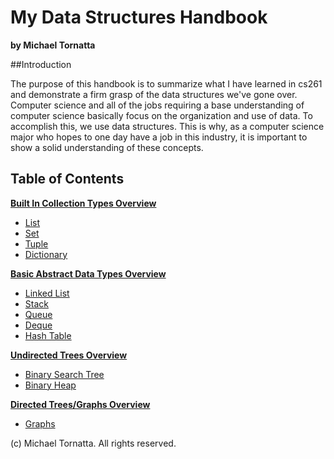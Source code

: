 # My Data Structures Handbook

**by Michael Tornatta**

##Introduction

The purpose of this handbook is to summarize what I have learned in cs261 and demonstrate a firm grasp of the data structures we've gone over. Computer science and all of the jobs requiring a base understanding of computer science basically focus on the organization and use of data. To accomplish this, we use data structures. This is why, as a computer science major who hopes to one day have a job in this industry, it is important to show a solid understanding of these concepts.

## Table of Contents

[**Built In Collection Types Overview**](collections_overview.md)
* [List](list.md)
* [Set](set.md)
* [Tuple](tuple.md)
* [Dictionary](dictionary.md)

[**Basic Abstract Data Types Overview**](basic_adt_overview.md)
* [Linked List](linked_list.md)
* [Stack](stack.md)
* [Queue](queue.md)
* [Deque](deque.md)
* [Hash Table](hash_table.md)

[**Undirected Trees Overview**](trees_overview.md)
* [Binary Search Tree](bst.md)
* [Binary Heap](heap.md)

[**Directed Trees/Graphs Overview**](graphs_overview.md)
* [Graphs](graphs.md)

(c) Michael Tornatta. All rights reserved.
